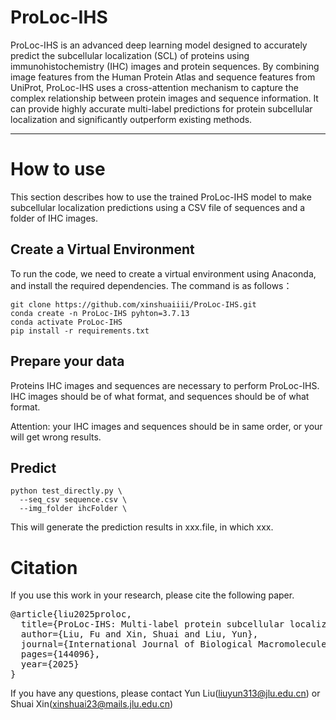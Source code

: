 # ProLoc-IHS
ProLoc-IHS is an advanced deep learning model designed to accurately predict the subcellular localization (SCL) of proteins using immunohistochemistry (IHC) images and protein sequences. By combining image features from the Human Protein Atlas and sequence features from UniProt, ProLoc-IHS uses a cross-attention mechanism to capture the complex relationship between protein images and sequence information. It can provide highly accurate multi-label predictions for protein subcellular localization and significantly outperform existing methods.

---
# How to use
This section describes how to use the trained ProLoc-IHS model to make subcellular localization predictions using a CSV file of sequences and a folder of IHC images.
## Create a Virtual Environment
To run the code, we need to create a virtual environment using Anaconda, and install the required dependencies. The command is as follows：
```
git clone https://github.com/xinshuaiiii/ProLoc-IHS.git
conda create -n ProLoc-IHS pyhton=3.7.13
conda activate ProLoc-IHS
pip install -r requirements.txt
```
## Prepare your data
Proteins IHC images and sequences are necessary to perform ProLoc-IHS. IHC images should be of what format, and sequences should be of what format.

Attention: your IHC images and sequences should be in same order, or your will get wrong results.

## Predict
```
python test_directly.py \
  --seq_csv sequence.csv \
  --img_folder ihcFolder \
```
This will generate the prediction results in xxx.file, in which xxx.


# Citation
If you use this work in your research, please cite the following paper.

<pre>
@article{liu2025proloc,
  title={ProLoc-IHS: Multi-label protein subcellular localization based on immunohistochemical images and sequence information},
  author={Liu, Fu and Xin, Shuai and Liu, Yun},
  journal={International Journal of Biological Macromolecules},
  pages={144096},
  year={2025}
}
</pre>


If you have any questions, please contact Yun Liu(liuyun313@jlu.edu.cn) or Shuai Xin(xinshuai23@mails.jlu.edu.cn)

